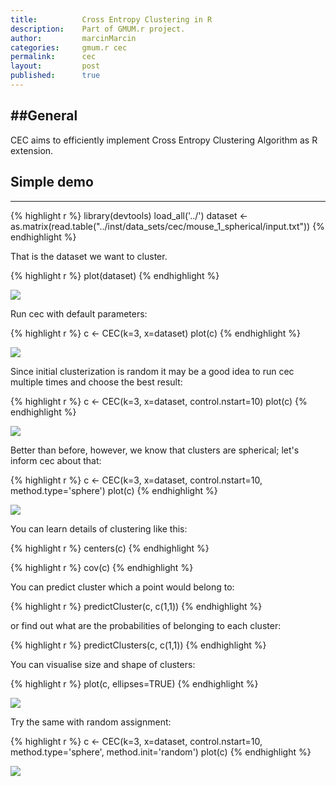```yaml
---
title:          Cross Entropy Clustering in R
description:    Part of GMUM.r project.
author:         marcinMarcin
categories:     gmum.r cec
permalink:      cec
layout:         post
published:      true
---
```


##General
------

CEC aims to efficiently implement Cross Entropy Clustering Algorithm as R extension.

<!--##Installation
-----------

You can install CEC as an R package, the easiest way for this is using devtools.

To install devtools you need

{% highlight r %}
> install.packages('devtools')
{% endhighlight %}

If you use Debian you can install some dependencies with

{% highlight bash %}
# apt-get install r-cran-rcpparmadillo r-cran-rcurl
{% endhighlight %}

Make sure you have boost if you are unix/mac user. It is packaged in most distributions.
For instance in ubuntu you can download it using

{% highlight bash %}
# apt-get install libboost-all-dev
{% endhighlight %}

to install CEC

{% highlight r %}
devtools::install_github("gmum/gmum.r/tree/cec")
{% endhighlight %}

See **Known issues** if your installation fails.-->

## Simple demo
-----

{% highlight r %}
library(devtools)
load_all('../')
dataset <- as.matrix(read.table("../inst/data_sets/cec/mouse_1_spherical/input.txt"))
{% endhighlight %}

That is the dataset we want to cluster.

{% highlight r %}
plot(dataset)
{% endhighlight %}

<img class="demo" src="http://gmum.net/files/gmum.r/img/cec/plot1.png" />

Run cec with default parameters:

{% highlight r %}
c <- CEC(k=3, x=dataset)
plot(c)
{% endhighlight %}

<img class="demo" src="http://gmum.net/files/gmum.r/img/cec/plot2.png" />

Since initial clusterization is random it may be a good idea to run cec multiple times and choose the best result:

{% highlight r %}
c <- CEC(k=3, x=dataset, control.nstart=10)
plot(c)
{% endhighlight %}

<img class="demo" src="http://gmum.net/files/gmum.r/img/cec/plot3.png" />

Better than before, however, we know that clusters are spherical; let's inform cec about that:

{% highlight r %}
c <- CEC(k=3, x=dataset, control.nstart=10, method.type='sphere')
plot(c)
{% endhighlight %}

<img class="demo" src="http://gmum.net/files/gmum.r/img/cec/plot4.png" />

You can learn details of clustering like this:

{% highlight r %}
centers(c)
{% endhighlight %}

{% highlight r %}
cov(c)
{% endhighlight %}

You can predict cluster which a point would belong to:

{% highlight r %}
predictCluster(c, c(1,1))
{% endhighlight %}

or find out what are the probabilities of belonging to each cluster:

{% highlight r %}
predictClusters(c, c(1,1))
{% endhighlight %}

You can visualise size and shape of clusters:

{% highlight r %}
plot(c, ellipses=TRUE)
{% endhighlight %}

<img class="demo" src="http://gmum.net/files/gmum.r/img/cec/plot5.png" />

Try the same with random assignment:

{% highlight r %}
c <- CEC(k=3, x=dataset, control.nstart=10, method.type='sphere', method.init='random')
plot(c)
{% endhighlight %}

<img class="demo" src="http://gmum.net/files/gmum.r/img/cec/plot6.png" />

<!--##Testing
-----
There are two sets of tests. You can run them seperately. One require Google C++ Test Framework, the other dectools.

To run tests in Google C++ Test Framework

{% highlight bash %}
$ cd gmum/test/cpp
$ export GTEST='path to google c++ test framework'
$ make
$ ./mouse_1_test #for instance
{% endhighlight %}

To run R tests type

{% highlight r %}
$ cd gmum
$ R
> devtools::test(".")
{% endhighlight %}

##Contributors
---------
Feel free to contribute to the code. Contributions should be posted as pull requests.

You can get your own copy and compile it like this

{% highlight bash %}
$ git clone https://github.com/gmum/gmum.r
$ cd gmum
$ R
> library(devtools)
> load_all()
> #you can use CEC from now on
{% endhighlight %}

##Known issues
--------- -->
